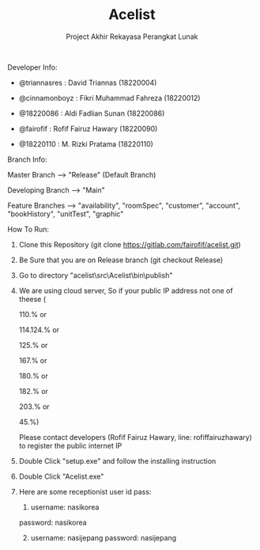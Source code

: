 <!--
Hey, thanks for using the awesome-readme-template template.  
If you have any enhancements, then fork this project and create a pull request 
or just open an issue with the label "enhancement".

Don't forget to give this project a star for additional support ;)
Maybe you can mention me or this repo in the acknowledgements too
-->
<div align="center">

  <h1>Acelist</h1>
  
  <p>
    Project Akhir Rekayasa Perangkat Lunak
  </p>
  
</div>

<br />

Developer Info:

- @triannasres : David Triannas (18220004)

- @cinnamonboyz : Fikri Muhammad Fahreza (18220012)

- @18220086 : Aldi Fadlian Sunan (18220086)

- @fairofif : Rofif Fairuz Hawary (18220090)

- @18220110 : M. Rizki Pratama (18220110)


Branch Info:

Master Branch --> "Release" (Default Branch)

Developing Branch --> "Main"

Feature Branches --> "availability", "roomSpec", "customer", "account", "bookHistory", "unitTest", "graphic"


How To Run:
1. Clone this Repository (git clone https://gitlab.com/fairofif/acelist.git)
2. Be Sure that you are on Release branch (git checkout Release)
3. Go to directory "acelist\src\Acelist\bin\publish"
5. We are using cloud server, So if your public IP address not one of theese (

    110.% or 

    114.124.% or 

    125.% or 

    167.% or 

    180.% or 

    182.% or 

    203.% or 

    45.%) 

    Please contact developers (Rofif Fairuz Hawary, line: rofiffairuzhawary) to register the public internet IP
4. Double Click "setup.exe" and follow the installing instruction
5. Double Click "Acelist.exe"
6. Here are some receptionist user id pass: 
    
    1. username: nasikorea

      password: nasikorea

    2. username: nasijepang
      password: nasijepang
